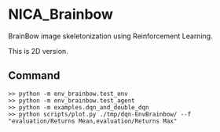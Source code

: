 # NICA_Brainbow
BrainBow image skeletonization using Reinforcement Learning.

This is 2D version. 

## Command
```
>> python -m env_brainbow.test_env
>> python -m env_brainbow.test_agent
>> python -m examples.dqn_and_double_dqn
>> python scripts/plot.py ./tmp/dqn-EnvBrainbow/ --f "evaluation/Returns Mean,evaluation/Returns Max"
```